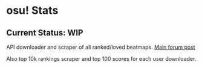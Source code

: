 osu! Stats
==========

## Current Status: WIP

API downloader and scraper of all ranked/loved beatmaps.
[Main forum post](https://osu.ppy.sh/forum/p/6199286)

Also top 10k rankings scraper and top 100 scores for each user downloader.